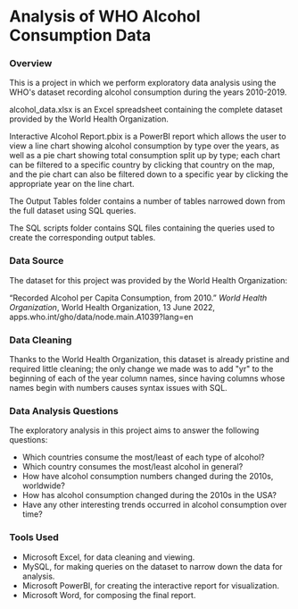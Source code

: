# Analysis of WHO Alcohol Consumption Data

### Overview

This is a project in which we perform exploratory data analysis using the WHO's dataset recording alcohol consumption during the years 2010-2019.

alcohol_data.xlsx is an Excel spreadsheet containing the complete dataset provided by the World Health Organization.

Interactive Alcohol Report.pbix is a PowerBI report which allows the user to view a line chart showing alcohol consumption by type over the years, as well as a pie chart showing total consumption split up by type; each chart can be filtered to a specific country by clicking that country on the map, and the pie chart can also be filtered down to a specific year by clicking the appropriate year on the line chart.

The Output Tables folder contains a number of tables narrowed down from the full dataset using SQL queries.

The SQL scripts folder contains SQL files containing the queries used to create the corresponding output tables.

### Data Source

The dataset for this project was provided by the World Health Organization:

“Recorded Alcohol per Capita Consumption, from 2010.” *World Health Organization*, World Health Organization, 13 June 2022, apps.who.int/gho/data/node.main.A1039?lang=en 

### Data Cleaning

Thanks to the World Health Organization, this dataset is already pristine and required little cleaning; the only change we made was to add "yr" to the beginning of each of the year column names, since having columns whose names begin with numbers causes syntax issues with SQL.

### Data Analysis Questions

The exploratory analysis in this project aims to answer the following questions:
- Which countries consume the most/least of each type of alcohol?
- Which country consumes the most/least alcohol in general?
- How have alcohol consumption numbers changed during the 2010s, worldwide?
- How has alcohol consumption changed during the 2010s in the USA?
- Have any other interesting trends occurred in alcohol consumption over time?

### Tools Used
- Microsoft Excel, for data cleaning and viewing.
- MySQL, for making queries on the dataset to narrow down the data for analysis.
- Microsoft PowerBI, for creating the interactive report for visualization.
- Microsoft Word, for composing the final report.
